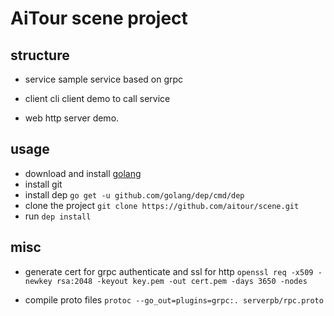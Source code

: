 # AiTour scene project

## structure
- service 
sample service based on grpc

- client
cli client demo to call service

- web
http server demo. 


## usage
- download and install [golang](https://golang.org/dl/)
- install git
- install dep `go get -u github.com/golang/dep/cmd/dep`
- clone the project `git clone https://github.com/aitour/scene.git`
- run `dep install`


## misc
- generate cert for grpc authenticate and ssl for http
```openssl req -x509 -newkey rsa:2048 -keyout key.pem -out cert.pem -days 3650 -nodes```

- compile proto files
```protoc --go_out=plugins=grpc:. serverpb/rpc.proto```


